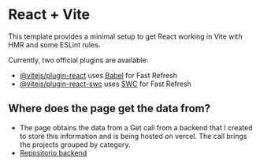 # React + Vite

This template provides a minimal setup to get React working in Vite with HMR and some ESLint rules.

Currently, two official plugins are available:

- [@vitejs/plugin-react](https://github.com/vitejs/vite-plugin-react/blob/main/packages/plugin-react/README.md) uses [Babel](https://babeljs.io/) for Fast Refresh
- [@vitejs/plugin-react-swc](https://github.com/vitejs/vite-plugin-react-swc) uses [SWC](https://swc.rs/) for Fast Refresh

## Where does the page get the data from?
- The page obtains the data from a Get call from a backend that I created to store this information and is being hosted on vercel. The call brings the projects grouped by category.
- [Repositorio backend](https://github.com/javidlt/BackendPortfolio)
